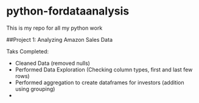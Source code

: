 # python-fordataanalysis
This is my repo for all my python work

##Project 1: Analyzing Amazon Sales Data

Taks Completed:
- Cleaned Data (removed nulls)
- Performed Data Exploration (Checking column types, first and last few rows)
- Performed aggregation to create dataframes for investors (addition using grouping)
- 
